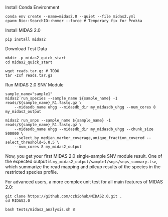 
Install Conda Environment

```
conda env create --name=midas2.0 --quiet --file midas2.yml
cpanm Bio::SearchIO::hmmer --force # Temporary fix for Prokka
```

Install MIDAS 2.0
```
pip install midas2
```

Download Test Data
```
mkdir -p midas2_quick_start
cd midas2_quick_start

wget reads.tar.gz # TODO
tar -zxf reads.tar.gz
```

Run MIDAS 2.0 SNV Module

```
sample_name="sample1"
midas2 run_species --sample_name ${sample_name} -1 reads/${sample_name}_R1.fastq.gz \
    --midasdb_name uhgg --midasdb_dir my_midasdb_uhgg --num_cores 8 my_midas2_output

midas2 run_snps --sample_name ${sample_name} -1 reads/${sample_name}_R1.fastq.gz \
    --midasdb_name uhgg --midasdb_dir my_midasdb_uhgg --chunk_size 500000 \
    --select_by median_marker_coverage,unique_fraction_covered --select_threshold=5,0.5 \
    --num_cores 8 my_midas2_output
```

Now, you get your first MIDAS 2.0 single-sample SNV module result. One of the expected output is `my_midas2_output/sample1/snps/snps_summary.tsv`, which summarize the read mapping and pileup results of the species in the restricted species profile.


For advanced users, a more complex unit test for all main features of MIDAS 2.0:

```
git clone https://github.com/czbiohub/MIDAS2.0.git .
cd MIDAS2.0

bash tests/midas2_analysis.sh 8
```
